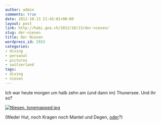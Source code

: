 ```yaml
---
author: admin
comments: true
date: 2012-10-13 21:43:01+00:00
layout: post
link: http://habi.gna.ch/2012/10/13/der-niesen/
slug: der-niesen
title: Der Niesen
wordpress_id: 2933
categories:
- diving
- personal
- pictures
- switzerland
tags:
- diving
- niesen
---
```


Ich war heute morgen um halb zehn am (und dann im) Thunersee. Und ihr so?

[![Niesen, tonemapped.jpg](http://habi.gna.ch/wp-content/uploads/2012/10/Niesen-tonemapped.jpg)](http://habi.gna.ch/wp-content/uploads/2012/10/Niesen-tonemapped.jpg)

(Weder Hut, noch Kragen noch Mantel und Degen, [oder](http://de.wikipedia.org/wiki/Niesen_(Berg)#Wetterregel)?)
